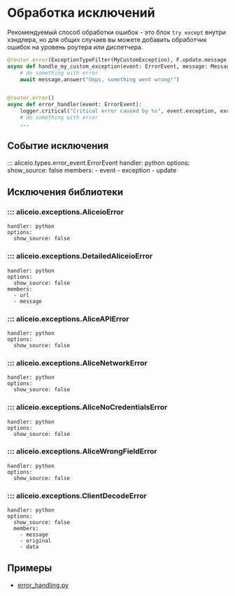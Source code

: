 # Обработка исключений

Рекомендуемый способ обработки ошибок - это блок `try except` внутри хэндлера,
но для общих случаев вы можете добавить обработчик ошибок на уровень роутера или диспетчера.

```python
@router.error(ExceptionTypeFilter(MyCustomException), F.update.message.as_("message"))
async def handle_my_custom_exception(event: ErrorEvent, message: Message):
    # do something with error
    await message.answer("Oops, something went wrong!")


@router.error()
async def error_handler(event: ErrorEvent):
    logger.critical("Critical error caused by %s", event.exception, exc_info=True)
    # do something with error
    ...
```

## Событие исключения

::: aliceio.types.error_event.ErrorEvent
    handler: python
    options:
      show_source: false
      members:
        - event
        - exception
        - update

## Исключения библиотеки

### ::: aliceio.exceptions.AliceioError
    handler: python
    options:
      show_source: false

### ::: aliceio.exceptions.DetailedAliceioError
    handler: python
    options:
      show_source: false
    members:
      - url
      - message

### ::: aliceio.exceptions.AliceAPIError
    handler: python
    options:
      show_source: false

### ::: aliceio.exceptions.AliceNetworkError
    handler: python
    options:
      show_source: false

### ::: aliceio.exceptions.AliceNoCredentialsError
    handler: python
    options:
      show_source: false

### ::: aliceio.exceptions.AliceWrongFieldError
    handler: python
    options:
      show_source: false

### ::: aliceio.exceptions.ClientDecodeError
    handler: python
    options:
      show_source: false
      members:
        - message
        - original
        - data

## Примеры

* [error_handling.py](https://github.com/K1rL3s/aliceio/blob/master/examples/error_handling.py)
